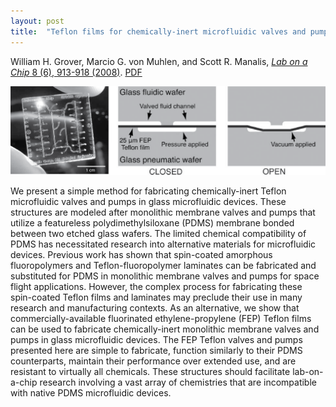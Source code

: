 ```yaml
---
layout: post
title:  "Teflon films for chemically-inert microfluidic valves and pumps"
---
```


William H. Grover, Marcio G. von Muhlen, and Scott R. Manalis, [*Lab on a Chip* 8 (6), 913-918 (2008)](http://pubs.rsc.org/en/Content/ArticleLanding/2008/LC/b800600h).  [PDF](/assets/teflon-valves.pdf)

<img src="/assets/teflon-valves.png">

We present a simple method for fabricating chemically-inert Teflon microfluidic valves and pumps in glass microfluidic devices. These structures are modeled after monolithic membrane valves and pumps that utilize a featureless polydimethylsiloxane (PDMS) membrane bonded between two etched glass wafers. The limited chemical compatibility of PDMS has necessitated research into alternative materials for microfluidic devices. Previous work has shown that spin-coated amorphous fluoropolymers and Teflon-fluoropolymer laminates can be fabricated and substituted for PDMS in monolithic membrane valves and pumps for space flight applications. However, the complex process for fabricating these spin-coated Teflon films and laminates may preclude their use in many research and manufacturing contexts. As an alternative, we show that commercially-available fluorinated ethylene-propylene (FEP) Teflon films can be used to fabricate chemically-inert monolithic membrane valves and pumps in glass microfluidic devices. The FEP Teflon valves and pumps presented here are simple to fabricate, function similarly to their PDMS counterparts, maintain their performance over extended use, and are resistant to virtually all chemicals. These structures should facilitate lab-on-a-chip research involving a vast array of chemistries that are incompatible with native PDMS microfluidic devices.

<div data-badge-popover="right" data-badge-type="2" data-doi="10.1039/B800600H" class="altmetric-embed"></div>
